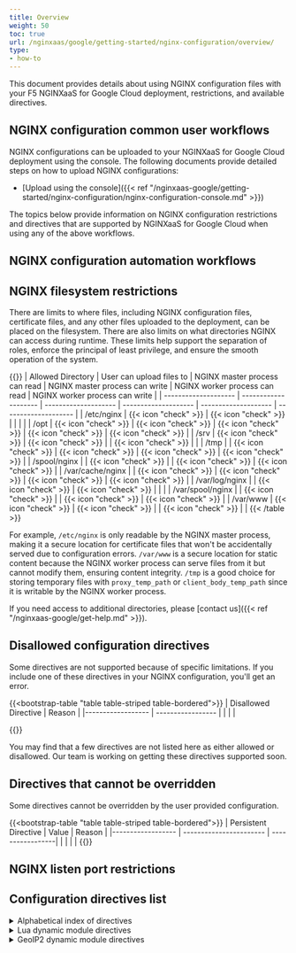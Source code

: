 ```yaml
---
title: Overview
weight: 50
toc: true
url: /nginxaas/google/getting-started/nginx-configuration/overview/
type:
- how-to
---
```



This document provides details about using NGINX configuration files with your
F5 NGINXaaS for Google Cloud deployment, restrictions, and available directives.

## NGINX configuration common user workflows

NGINX configurations can be uploaded to your NGINXaaS for Google Cloud deployment using the console. The following documents provide detailed steps on how to upload NGINX configurations:

- [Upload using the console]({{< ref "/nginxaas-google/getting-started/nginx-configuration/nginx-configuration-console.md" >}})

The topics below provide information on NGINX configuration restrictions and directives that are supported by NGINXaaS for Google Cloud when using any of the above workflows.

## NGINX configuration automation workflows


## NGINX filesystem restrictions

There are limits to where files, including NGINX configuration files, certificate files, and any other files uploaded to the deployment, can be placed on the filesystem. There are also limits on what directories NGINX can access during runtime. These limits help support the separation of roles, enforce the principal of least privilege, and ensure the smooth operation of the system.

{{<table variant="narrow" theme="bordered">}}
  | Allowed Directory   |  User can upload files to | NGINX master process can read | NGINX master process can write | NGINX worker process can read | NGINX worker process can write |
  | -------------------- | -------------------- | -------------------- | -------------------- | -------------------- | -------------------- |
  | /etc/nginx           | {{< icon "check" >}} | {{< icon "check" >}} |                      |                      |                      |
  | /opt                 | {{< icon "check" >}} | {{< icon "check" >}} | {{< icon "check" >}} | {{< icon "check" >}} | {{< icon "check" >}} |
  | /srv                 | {{< icon "check" >}} | {{< icon "check" >}} |                      | {{< icon "check" >}} |                      |
  | /tmp                 |                      | {{< icon "check" >}} | {{< icon "check" >}} | {{< icon "check" >}} | {{< icon "check" >}} |
  | /spool/nginx         |                      | {{< icon "check" >}} |                      | {{< icon "check" >}} | {{< icon "check" >}} |
  | /var/cache/nginx     |                      | {{< icon "check" >}} | {{< icon "check" >}} | {{< icon "check" >}} | {{< icon "check" >}} |
  | /var/log/nginx       |                      | {{< icon "check" >}} | {{< icon "check" >}} |                      |                      |
  | /var/spool/nginx     |                      | {{< icon "check" >}} |                      | {{< icon "check" >}} | {{< icon "check" >}} |
  | /var/www             | {{< icon "check" >}} | {{< icon "check" >}} |                      | {{< icon "check" >}} |                      |
{{< /table >}}

For example, `/etc/nginx` is only readable by the NGINX master process, making it a secure location for certificate files that won't be accidentally served due to configuration errors. `/var/www` is a secure location for static content because the NGINX worker process can serve files from it but cannot modify them, ensuring content integrity. `/tmp` is a good choice for storing temporary files with `proxy_temp_path` or `client_body_temp_path` since it is writable by the NGINX worker process.

If you need access to additional directories, please [contact us]({{< ref "/nginxaas-google/get-help.md" >}}).

## Disallowed configuration directives
Some directives are not supported because of specific limitations. If you include one of these directives in your NGINX configuration, you'll get an error.

{{<bootstrap-table "table table-striped table-bordered">}}
  | Disallowed Directive | Reason |
  |------------------ | ----------------- |
  |                   |                   |

{{</bootstrap-table>}}

You may find that a few directives are not listed here as either allowed or disallowed. Our team is working on getting these directives supported soon.

## Directives that cannot be overridden
Some directives cannot be overridden by the user provided configuration.

  {{<bootstrap-table "table table-striped table-bordered">}}
  | Persistent Directive | Value | Reason |
  |------------------ | ----------------------- | -----------------|
  |                   |                         |                  |
{{</bootstrap-table>}}


## NGINX listen port restrictions


## Configuration directives list

<details close>
<summary>Alphabetical index of directives</summary>

NGINXaaS for Google Cloud supports a limited set of NGINX directives.

TBD

</details>

<details close>
<summary>Lua dynamic module directives</summary>

TBD

</details>


<details close>
<summary>GeoIP2 dynamic module directives</summary>

TBD

</details>

